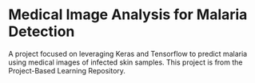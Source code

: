 # Medical Image Analysis for Malaria Detection

A project focused on leveraging Keras and Tensorflow to predict malaria using medical images of infected skin samples. This project is from the Project-Based Learning Repository.

